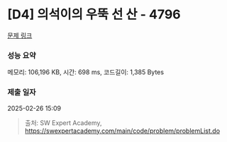 # [D4] 의석이의 우뚝 선 산 - 4796 

[문제 링크](https://swexpertacademy.com/main/code/problem/problemDetail.do?contestProbId=AWS2h6AKBCoDFAVT) 

### 성능 요약

메모리: 106,196 KB, 시간: 698 ms, 코드길이: 1,385 Bytes

### 제출 일자

2025-02-26 15:09



> 출처: SW Expert Academy, https://swexpertacademy.com/main/code/problem/problemList.do
